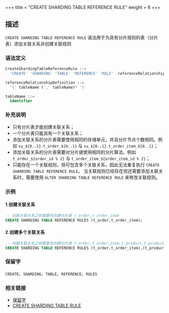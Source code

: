 +++
title = "CREATE SHARDING TABLE REFERENCE RULE"
weight = 6
+++

## 描述

`CREATE SHARDING TABLE REFERENCE RULE` 语法用于为具有分片规则的表（分片表）添加关联关系并创建关联规则

### 语法定义

```sql
CreateShardingTableReferenceRule ::=
  'CREATE' 'SHARDING' 'TABLE' 'REFERENCE' 'RULE'  referenceRelationshipDefinition  (',' referenceRelationshipDefinition )*

referenceRelationshipDefinition ::=
  '(' tableName (',' tableName)* ')'

tableName ::=
  identifier
```

### 补充说明

- 只有分片表才能创建关联关系；
- 一个分片表只能具有一个关联关系；
- 添加关联关系的分片表需要使用相同的存储单元，并且分片节点个数相同。例如 `su_${0..1}.t_order_${0..1}` 与 `su_${0..1}.t_order_item_${0..1}`；
- 添加关联关系的分片表需要对分片键使用相同的分片算法。例如 `t_order_${order_id % 2}` 与 `t_order_item_${order_item_id % 2}`；
- 只能存在一个关联规则，但可包含多个关联关系，因此无法重复执行 `CREATE SHARDING TABLE REFERENCE RULE`。
  当关联规则已经存在但还需要添加关联关系时，需要使用 `ALTER SHARDING TABLE REFERENCE RULE` 来修改关联规则。

### 示例

#### 1.创建关联关系

```sql
-- 创建关联关系之前需要先创建分片表 t_order,t_order_item
CREATE SHARDING TABLE REFERENCE RULES (t_order,t_order_item);
```

#### 2.创建多个关联关系

```sql
-- 创建关联关系之前需要先创建分片表 t_order,t_order_item,t_product,t_product_item
CREATE SHARDING TABLE REFERENCE RULES (t_order,t_order_item),(t_product,t_product_item);
```

### 保留字

`CREATE`、`SHARDING`、`TABLE`、`REFERENCE`、`RULES`

### 相关链接

- [保留字](/cn/reference/distsql/syntax/reserved-word/)
- [CREATE SHARDING TABLE RULE](/cn/reference/distsql/syntax/rdl/rule-definition/create-sharding-table-rule/)

